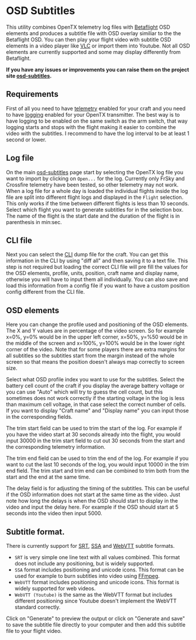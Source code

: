 # OSD Subtitles

This utility combines OpenTX telemetry log files with [Betaflight] OSD elements and produces a subtitle file with OSD overlay similiar to the the Betaflight OSD. You can then play your flight video with subtitle OSD elements in a video player like [VLC] or import them into Youtube. Not all OSD elements are currently supported and some may display differently from Betaflight.

**If you have any issues or improvements you can raise them on the project site [osd-subtitles].**

## Requirements
First of all you need to have [telemetry](https://oscarliang.com/sbus-smartport-telemetry-naze32/) enabled for your craft and you need to have [logging](https://oscarliang.com/log-gps-coordinates-taranis/) enabled for your OpenTX transmitter. The best way is to have logging to be enabled on the same switch as the arm switch, that way logging starts and stops with the flight making it easier to combine the video with the subtitles. I recommend to have the log interval to be at least 1 second or lower.

## Log file
On the main [osd-subtitles] page start by selecting the OpenTX log file you want to import by clicking on `Open...` for the log. Currently only FrSky and Crossfire telemetry have been tested, so other telemetry may not work. When a log file for a whole day is loaded the individual flights inside the log file are split into different flight logs and displayed in the `Flight` selection. This only works if the time between different flights is less than 10 seconds. Select which flight you want to generate subtitles for in the selection box. The name of the flight is the start date and the duration of the flight is in parenthesis in min:sec.

## CLI file
Next you can select the [CLI](https://oscarliang.com/betaflight-cli-explained/) dump file for the craft. You can get this information in the CLI by using "diff all" and then saving it to a text file. This step is not required but loading the correct CLI file will pre fill the values for the OSD elements, profile, units, position, craft name and display name, otherwise you will have to input them all individually. You can also save and load this information from a config file if you want to have a custom position config different from the CLI file.

## OSD elements
Here you can change the profile used and positioning of the OSD elements. The X and Y values are in percentage of the video screen. So for example x=0%, y=0% would be in the upper left corner, x=50%, y=%50 would be in the middle of the screen and x=100%, y=100% would be in the lower right corner of the video. Note that for some players there are extra margins for all subtitles so the subtitles start from the margin instead of the whole screen so that means the position doesn't always map correctly to screen size.

Select what OSD profile index you want to use for the subtitles. Select the battery cell count of the craft if you display the average battery voltage or you can use "Auto" which will try to guess the cell count, but this sometimes does not work correctly if the starting voltage in the log is less than maximum cell voltage, in that case select the correct number of cells. If you want to display "Craft name" and "Display name" you can input those in the corresponding fields.

The trim start field can be used to trim the start of the log. For example if you have the video start at 30 seconds already into the flight, you would input 30000 in the trim start field to cut out 30 seconds from the start and the corresponding telemetry information.

The trim end field can be used to trim the end of the log. For example if you want to cut the last 10 seconds of the log, you would input 10000 in the trim end field. The trim start and trim end can be combined to trim both from the start and the end at the same time.

The delay field is for adjusting the timing of the subtitles. This can be useful if the OSD information does not start at the same time as the video. Just note how long the delays is when the OSD should start to display in the video and input the delay here. For example if the OSD should start at 5 seconds into the video then input 5000.

## Subtitle format.

There is currently support for [SRT], [SSA] and [WebVTT] subtitle formats.

- `SRT` is very simple one line text with all values combined. This format does not include any positioning, but is widely supported.
- `SSA` format includes positioning and unicode icons. This format can be used for example to burn subtitles into video using [FFmpeg].
- `WebVTT` format includes positioning and unicode icons. This format is widely supported for web videos.
- `WebVTT (Youtube)` is the same as the WebVTT format but includes different positioning since Youtube doesn't implement the WebVTT standard correctly.

Click on "Generate" to preview the output or click on "Generate and save" to save the subtitle file directly to your computer and then add this subtitle file to your flight video.

[osd-subtitles]: https://github.com/kristjanbjarni/osd-subtitles/
[Betaflight]: https://betaflight.com/
[VLC]: https://www.videolan.org
[SRT]: https://en.wikipedia.org/wiki/SubRip
[WebVTT]: https://www.w3.org/TR/webvtt1/
[SSA]: https://en.wikipedia.org/wiki/SubStation_Alpha
[FFmpeg]: https://trac.ffmpeg.org/wiki/HowToBurnSubtitlesIntoVideo
